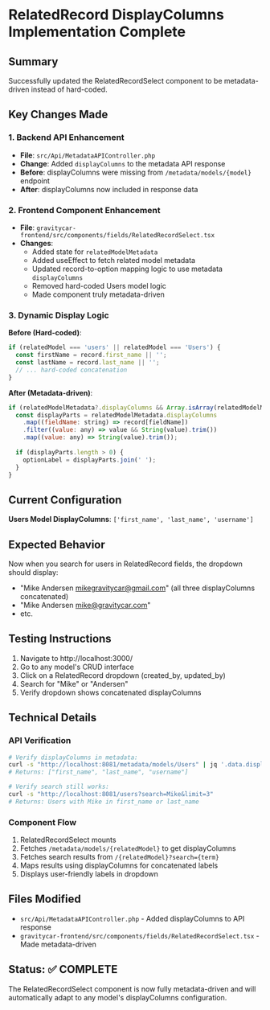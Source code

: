 # RelatedRecord DisplayColumns Implementation Complete

## Summary
Successfully updated the RelatedRecordSelect component to be metadata-driven instead of hard-coded.

## Key Changes Made

### 1. Backend API Enhancement
- **File**: `src/Api/MetadataAPIController.php`
- **Change**: Added `displayColumns` to the metadata API response
- **Before**: displayColumns were missing from `/metadata/models/{model}` endpoint
- **After**: displayColumns now included in response data

### 2. Frontend Component Enhancement  
- **File**: `gravitycar-frontend/src/components/fields/RelatedRecordSelect.tsx`
- **Changes**:
  - Added state for `relatedModelMetadata` 
  - Added useEffect to fetch related model metadata
  - Updated record-to-option mapping logic to use metadata `displayColumns`
  - Removed hard-coded Users model logic
  - Made component truly metadata-driven

### 3. Dynamic Display Logic
**Before (Hard-coded)**:
```javascript
if (relatedModel === 'users' || relatedModel === 'Users') {
  const firstName = record.first_name || '';
  const lastName = record.last_name || '';
  // ... hard-coded concatenation
}
```

**After (Metadata-driven)**:
```javascript
if (relatedModelMetadata?.displayColumns && Array.isArray(relatedModelMetadata.displayColumns)) {
  const displayParts = relatedModelMetadata.displayColumns
    .map((fieldName: string) => record[fieldName])
    .filter((value: any) => value && String(value).trim())
    .map((value: any) => String(value).trim());
  
  if (displayParts.length > 0) {
    optionLabel = displayParts.join(' ');
  }
}
```

## Current Configuration
**Users Model DisplayColumns**: `['first_name', 'last_name', 'username']`

## Expected Behavior
Now when you search for users in RelatedRecord fields, the dropdown should display:
- "Mike Andersen mikegravitycar@gmail.com" (all three displayColumns concatenated)
- "Mike Andersen mike@gravitycar.com"
- etc.

## Testing Instructions
1. Navigate to http://localhost:3000/
2. Go to any model's CRUD interface
3. Click on a RelatedRecord dropdown (created_by, updated_by)
4. Search for "Mike" or "Andersen"
5. Verify dropdown shows concatenated displayColumns

## Technical Details

### API Verification
```bash
# Verify displayColumns in metadata:
curl -s "http://localhost:8081/metadata/models/Users" | jq '.data.displayColumns'
# Returns: ["first_name", "last_name", "username"]

# Verify search still works:
curl -s "http://localhost:8081/users?search=Mike&limit=3"
# Returns: Users with Mike in first_name or last_name
```

### Component Flow
1. RelatedRecordSelect mounts
2. Fetches `/metadata/models/{relatedModel}` to get displayColumns
3. Fetches search results from `/{relatedModel}?search={term}`
4. Maps results using displayColumns for concatenated labels
5. Displays user-friendly labels in dropdown

## Files Modified
- `src/Api/MetadataAPIController.php` - Added displayColumns to API response
- `gravitycar-frontend/src/components/fields/RelatedRecordSelect.tsx` - Made metadata-driven

## Status: ✅ COMPLETE
The RelatedRecordSelect component is now fully metadata-driven and will automatically adapt to any model's displayColumns configuration.
